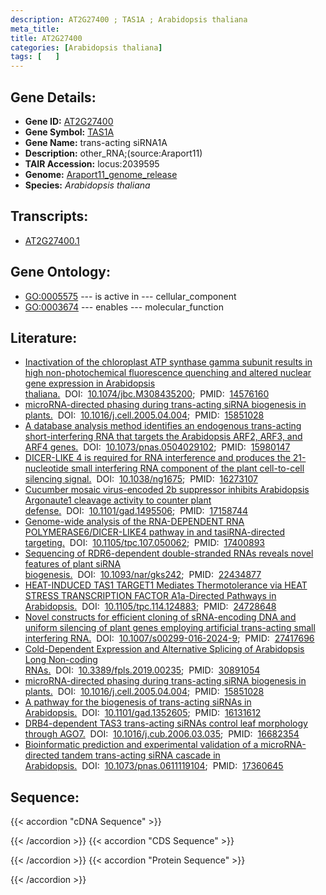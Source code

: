 ```yaml
---
description: AT2G27400 ; TAS1A ; Arabidopsis thaliana
meta_title:
title: AT2G27400
categories: [Arabidopsis thaliana]
tags: [   ]
---
```


## Gene Details:
- **Gene ID:** [AT2G27400](https://www.arabidopsis.org/locus?name=AT2G27400)
- **Gene Symbol:** <u>TAS1A</u>
- **Gene Name:** trans-acting siRNA1A
- **Description:**   other_RNA;(source:Araport11)
- **TAIR Accession:** locus:2039595
- **Genome:** [Araport11_genome_release](https://www.arabidopsis.org/download/list?dir=Genes%2FAraport11_genome_release)
- **Species:** *Arabidopsis thaliana*

## Transcripts:
   -  [AT2G27400.1](https://www.arabidopsis.org/gene?name=AT2G27400.1)
## Gene Ontology:
   - [GO:0005575](https://amigo.geneontology.org/amigo/term/GO:0005575)&nbsp;---&nbsp;is active in&nbsp;---&nbsp;cellular_component
   - [GO:0003674](https://amigo.geneontology.org/amigo/term/GO:0003674)&nbsp;---&nbsp;enables&nbsp;---&nbsp;molecular_function
## Literature:
   - [Inactivation of the chloroplast ATP synthase gamma subunit results in high  non-photochemical fluorescence quenching and altered nuclear gene expression in  Arabidopsis thaliana.](https://www.doi.org/10.1074/jbc.M308435200)&nbsp;&nbsp;DOI:&nbsp;&nbsp;[10.1074/jbc.M308435200](https://www.doi.org/10.1074/jbc.M308435200);&nbsp;&nbsp;PMID:&nbsp;&nbsp;[14576160](https://pubmed.ncbi.nlm.nih.gov/14576160/)
   - [microRNA-directed phasing during trans-acting siRNA biogenesis in plants.](https://www.doi.org/10.1016/j.cell.2005.04.004)&nbsp;&nbsp;DOI:&nbsp;&nbsp;[10.1016/j.cell.2005.04.004](https://www.doi.org/10.1016/j.cell.2005.04.004);&nbsp;&nbsp;PMID:&nbsp;&nbsp;[15851028](https://pubmed.ncbi.nlm.nih.gov/15851028/)
   - [A database analysis method identifies an endogenous trans-acting  short-interfering RNA that targets the Arabidopsis ARF2, ARF3, and ARF4 genes.](https://www.doi.org/10.1073/pnas.0504029102)&nbsp;&nbsp;DOI:&nbsp;&nbsp;[10.1073/pnas.0504029102](https://www.doi.org/10.1073/pnas.0504029102);&nbsp;&nbsp;PMID:&nbsp;&nbsp;[15980147](https://pubmed.ncbi.nlm.nih.gov/15980147/)
   - [DICER-LIKE 4 is required for RNA interference and produces the 21-nucleotide  small interfering RNA component of the plant cell-to-cell silencing signal.](https://www.doi.org/10.1038/ng1675)&nbsp;&nbsp;DOI:&nbsp;&nbsp;[10.1038/ng1675](https://www.doi.org/10.1038/ng1675);&nbsp;&nbsp;PMID:&nbsp;&nbsp;[16273107](https://pubmed.ncbi.nlm.nih.gov/16273107/)
   - [Cucumber mosaic virus-encoded 2b suppressor inhibits Arabidopsis Argonaute1  cleavage activity to counter plant defense.](https://www.doi.org/10.1101/gad.1495506)&nbsp;&nbsp;DOI:&nbsp;&nbsp;[10.1101/gad.1495506](https://www.doi.org/10.1101/gad.1495506);&nbsp;&nbsp;PMID:&nbsp;&nbsp;[17158744](https://pubmed.ncbi.nlm.nih.gov/17158744/)
   - [Genome-wide analysis of the RNA-DEPENDENT RNA POLYMERASE6/DICER-LIKE4 pathway in  and tasiRNA-directed targeting.](https://www.doi.org/10.1105/tpc.107.050062)&nbsp;&nbsp;DOI:&nbsp;&nbsp;[10.1105/tpc.107.050062](https://www.doi.org/10.1105/tpc.107.050062);&nbsp;&nbsp;PMID:&nbsp;&nbsp;[17400893](https://pubmed.ncbi.nlm.nih.gov/17400893/)
   - [Sequencing of RDR6-dependent double-stranded RNAs reveals novel features of plant  siRNA biogenesis.](https://www.doi.org/10.1093/nar/gks242)&nbsp;&nbsp;DOI:&nbsp;&nbsp;[10.1093/nar/gks242](https://www.doi.org/10.1093/nar/gks242);&nbsp;&nbsp;PMID:&nbsp;&nbsp;[22434877](https://pubmed.ncbi.nlm.nih.gov/22434877/)
   - [HEAT-INDUCED TAS1 TARGET1 Mediates Thermotolerance via HEAT STRESS TRANSCRIPTION  FACTOR A1a-Directed Pathways in Arabidopsis.](https://www.doi.org/10.1105/tpc.114.124883)&nbsp;&nbsp;DOI:&nbsp;&nbsp;[10.1105/tpc.114.124883](https://www.doi.org/10.1105/tpc.114.124883);&nbsp;&nbsp;PMID:&nbsp;&nbsp;[24728648](https://pubmed.ncbi.nlm.nih.gov/24728648/)
   - [Novel constructs for efficient cloning of sRNA-encoding DNA and uniform silencing  of plant genes employing artificial trans-acting small interfering RNA.](https://www.doi.org/10.1007/s00299-016-2024-9)&nbsp;&nbsp;DOI:&nbsp;&nbsp;[10.1007/s00299-016-2024-9](https://www.doi.org/10.1007/s00299-016-2024-9);&nbsp;&nbsp;PMID:&nbsp;&nbsp;[27417696](https://pubmed.ncbi.nlm.nih.gov/27417696/)
   - [Cold-Dependent Expression and Alternative Splicing of Arabidopsis Long Non-coding  RNAs.](https://www.doi.org/10.3389/fpls.2019.00235)&nbsp;&nbsp;DOI:&nbsp;&nbsp;[10.3389/fpls.2019.00235](https://www.doi.org/10.3389/fpls.2019.00235);&nbsp;&nbsp;PMID:&nbsp;&nbsp;[30891054](https://pubmed.ncbi.nlm.nih.gov/30891054/)
   - [microRNA-directed phasing during trans-acting siRNA biogenesis in plants.](https://www.doi.org/10.1016/j.cell.2005.04.004)&nbsp;&nbsp;DOI:&nbsp;&nbsp;[10.1016/j.cell.2005.04.004](https://www.doi.org/10.1016/j.cell.2005.04.004);&nbsp;&nbsp;PMID:&nbsp;&nbsp;[15851028](https://pubmed.ncbi.nlm.nih.gov/15851028/)
   - [A pathway for the biogenesis of trans-acting siRNAs in Arabidopsis.](https://www.doi.org/10.1101/gad.1352605)&nbsp;&nbsp;DOI:&nbsp;&nbsp;[10.1101/gad.1352605](https://www.doi.org/10.1101/gad.1352605);&nbsp;&nbsp;PMID:&nbsp;&nbsp;[16131612](https://pubmed.ncbi.nlm.nih.gov/16131612/)
   - [DRB4-dependent TAS3 trans-acting siRNAs control leaf morphology through AGO7.](https://www.doi.org/10.1016/j.cub.2006.03.035)&nbsp;&nbsp;DOI:&nbsp;&nbsp;[10.1016/j.cub.2006.03.035](https://www.doi.org/10.1016/j.cub.2006.03.035);&nbsp;&nbsp;PMID:&nbsp;&nbsp;[16682354](https://pubmed.ncbi.nlm.nih.gov/16682354/)
   - [Bioinformatic prediction and experimental validation of a microRNA-directed  tandem trans-acting siRNA cascade in Arabidopsis.](https://www.doi.org/10.1073/pnas.0611119104)&nbsp;&nbsp;DOI:&nbsp;&nbsp;[10.1073/pnas.0611119104](https://www.doi.org/10.1073/pnas.0611119104);&nbsp;&nbsp;PMID:&nbsp;&nbsp;[17360645](https://pubmed.ncbi.nlm.nih.gov/17360645/)
## Sequence:
{{< accordion "cDNA Sequence" >}}

{{< /accordion >}}
{{< accordion "CDS Sequence" >}}

{{< /accordion >}}
{{< accordion "Protein Sequence" >}}

{{< /accordion >}}
